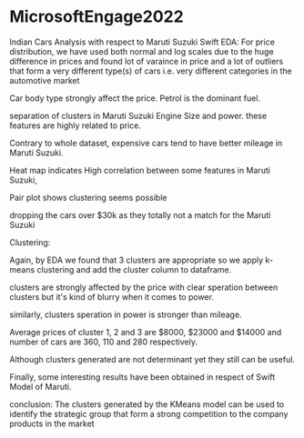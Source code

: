 # MicrosoftEngage2022
Indian Cars Analysis with respect to Maruti Suzuki Swift
EDA:
For price distribution, we have used both normal and log scales due to the huge difference in prices and found lot of varaince in price and a lot of outliers that form a very different type(s) of cars i.e. very different categories in the automotive market

Car body type strongly affect the price. Petrol is the dominant fuel.

separation of clusters in Maruti Suzuki Engine Size and power. these features are highly related to price.

Contrary to whole dataset, expensive cars tend to have better mileage in Maruti Suzuki.

Heat map indicates High correlation between some features in Maruti Suzuki,

Pair plot shows clustering seems possible

dropping the cars over $30k as they totally not a match for the Maruti Suzuki

Clustering:

Again, by EDA we found that 3 clusters are appropriate so we apply k-means clustering and add the cluster column to dataframe.

clusters are strongly affected by the price with clear speration between clusters but it's kind of blurry when it comes to power.

similarly, clusters speration in power is stronger than mileage.

Average prices of cluster 1, 2 and 3 are $8000, $23000 and $14000 and number of cars are 360, 110 and 280 respectively.

Although clusters generated are not determinant yet they still can be useful.

Finally, some interesting results have been obtained in respect of Swift Model of Maruti.

conclusion:
The clusters generated by the KMeans model can be used to identify the strategic group that form a strong competition to the company products in the market 

